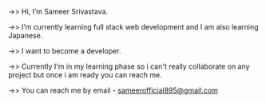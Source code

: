 ->> Hi, I’m Sameer Srivastava.

->> I’m currently learning full stack web development and I am also learning Japanese.

->> I want to become a developer.

->> Currently I'm in my learning phase so i can't really collaborate on any project but once i am ready you can reach me. 

->> You can reach me by email - sameerofficial895@gmail.com

<!---
Sameer2000/Sameer2000 is a ✨ special ✨ repository because its `README.md` (this file) appears on your GitHub profile.
You can click the Preview link to take a look at your changes.
--->
